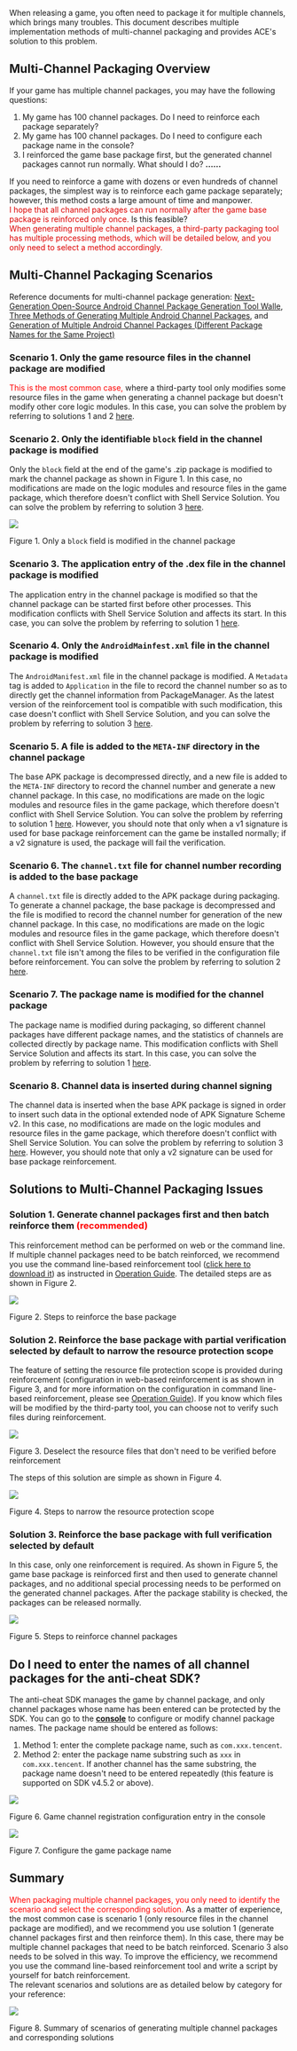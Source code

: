 When releasing a game, you often need to package it for multiple channels, which brings many troubles. This document describes multiple implementation methods of multi-channel packaging and provides ACE's solution to this problem.

## Multi-Channel Packaging Overview

If your game has multiple channel packages, you may have the following questions:

1. My game has 100 channel packages. Do I need to reinforce each package separately?
2. My game has 100 channel packages. Do I need to configure each package name in the console?
3. I reinforced the game base package first, but the generated channel packages cannot run normally. What should I do?
**……**

If you need to reinforce a game with dozens or even hundreds of channel packages, the simplest way is to reinforce each game package separately; however, this method costs a large amount of time and manpower.<br/>
<font color="#dd0000">I hope that all channel packages can run normally after the game base package is reinforced only once. </font>Is this feasible?<br/>
<font color="#dd0000">When generating multiple channel packages, a third-party packaging tool has multiple processing methods, which will be detailed below, and you only need to select a method accordingly.</font>

## Multi-Channel Packaging Scenarios

Reference documents for multi-channel package generation: [Next-Generation Open-Source Android Channel Package Generation Tool Walle](https://tech.meituan.com/2017/01/13/android-apk-v2-signature-scheme.html), [Three Methods of Generating Multiple Android Channel Packages](https://blog.csdn.net/mayn666/article/details/79878469), and [Generation of Multiple Android Channel Packages (Different Package Names for the Same Project)](https://www.jianshu.com/p/9bfc4b23b2c0)

### Scenario 1. Only the game resource files in the channel package are modified

<font color="red">This is the most common case, </font>where a third-party tool only modifies some resource files in the game when generating a channel package but doesn't modify other core logic modules. In this case, you can solve the problem by referring to solutions 1 and 2 [here](#Solutions-to-Multi-Channel-Packaging-Issues).

### Scenario 2. Only the identifiable `block` field in the channel package is modified

Only the `block` field at the end of the game's .zip package is modified to mark the channel package as shown in Figure 1. In this case, no modifications are made on the logic modules and resource files in the game package, which therefore doesn't conflict with Shell Service Solution. You can solve the problem by referring to solution 3 [here](#Solutions-to-Multi-Channel-Packaging-Issues).

![ ](/docs/ACE-doc/20_Android-shellservice/60/mutil_instruct_04.png)

<span class="legend">Figure 1. Only a `block` field is modified in the channel package</span>

### Scenario 3. The application entry of the .dex file in the channel package is modified

The application entry in the channel package is modified so that the channel package can be started first before other processes. This modification conflicts with Shell Service Solution and affects its start. In this case, you can solve the problem by referring to solution 1 [here](#Solutions-to-Multi-Channel-Packaging-Issues).

### Scenario 4. Only the `AndroidMainfest.xml` file in the channel package is modified

The `AndroidManifest.xml` file in the channel package is modified. A `Metadata` tag is added to `Application` in the file to record the channel number so as to directly get the channel information from PackageManager. As the latest version of the reinforcement tool is compatible with such modification, this case doesn't conflict with Shell Service Solution, and you can solve the problem by referring to solution 3 [here](#Solutions-to-Multi-Channel-Packaging-Issues).

### Scenario 5. A file is added to the `META-INF` directory in the channel package

The base APK package is decompressed directly, and a new file is added to the `META-INF` directory to record the channel number and generate a new channel package. In this case, no modifications are made on the logic modules and resource files in the game package, which therefore doesn't conflict with Shell Service Solution. You can solve the problem by referring to solution 1 [here](#Solutions-to-Multi-Channel-Packaging-Issues). However, you should note that only when a v1 signature is used for base package reinforcement can the game be installed normally; if a v2 signature is used, the package will fail the verification.

### Scenario 6. The `channel.txt` file for channel number recording is added to the base package

A `channel.txt` file is directly added to the APK package during packaging. To generate a channel package, the base package is decompressed and the file is modified to record the channel number for generation of the new channel package. In this case, no modifications are made on the logic modules and resource files in the game package, which therefore doesn't conflict with Shell Service Solution. However, you should ensure that the `channel.txt` file isn't among the files to be verified in the configuration file before reinforcement. You can solve the problem by referring to solution 2 [here](#Solutions-to-Multi-Channel-Packaging-Issues).

### Scenario 7. The package name is modified for the channel package

The package name is modified during packaging, so different channel packages have different package names, and the statistics of channels are collected directly by package name. This modification conflicts with Shell Service Solution and affects its start. In this case, you can solve the problem by referring to solution 1 [here](#Solutions-to-Multi-Channel-Packaging-Issues).

### Scenario 8. Channel data is inserted during channel signing

The channel data is inserted when the base APK package is signed in order to insert such data in the optional extended node of APK Signature Scheme v2. In this case, no modifications are made on the logic modules and resource files in the game package, which therefore doesn't conflict with Shell Service Solution. You can solve the problem by referring to solution 3 [here](#Solutions-to-Multi-Channel-Packaging-Issues). However, you should note that only a v2 signature can be used for base package reinforcement.

## Solutions to Multi-Channel Packaging Issues

### Solution 1. Generate channel packages first and then batch reinforce them <font color="red">(recommended)</font>

This reinforcement method can be performed on web or the command line. If multiple channel packages need to be batch reinforced, we recommend you use the command line-based reinforcement tool (<a href="#/tool-center">click here to download it</a>) as instructed in <a href="#/doc-center/665803a46e549f4ae4c401e7b36bb13c57639823">Operation Guide</a>. The detailed steps are as shown in Figure 2.

![ ](/docs/ACE-doc/20_Android-shellservice/60/mutil-instruct-02.png)

<span class="legend">Figure 2. Steps to reinforce the base package</span>

### Solution 2. Reinforce the base package with partial verification selected by default to narrow the resource protection scope

The feature of setting the resource file protection scope is provided during reinforcement (configuration in web-based reinforcement is as shown in Figure 3, and for more information on the configuration in command line-based reinforcement, please see <a href="#/doc-center/665803a46e549f4ae4c401e7b36bb13c57639823">Operation Guide</a>). If you know which files will be modified by the third-party tool, you can choose not to verify such files during reinforcement.

![ ](/docs/ACE-doc/20_Android-shellservice/60/mutil-instruct-03.png)

<span class="legend">Figure 3. Deselect the resource files that don't need to be verified before reinforcement</span>

The steps of this solution are simple as shown in Figure 4.

![ ](/docs/ACE-doc/20_Android-shellservice/60/mutil-instruct-04.png)

<span class="legend">Figure 4. Steps to narrow the resource protection scope</span>

### Solution 3. Reinforce the base package with full verification selected by default

In this case, only one reinforcement is required. As shown in Figure 5, the game base package is reinforced first and then used to generate channel packages, and no additional special processing needs to be performed on the generated channel packages. After the package stability is checked, the packages can be released normally.

![ ](/docs/ACE-doc/20_Android-shellservice/60/mutil-instruct-05.png)

<span class="legend">Figure 5. Steps to reinforce channel packages</span>

## Do I need to enter the names of all channel packages for the anti-cheat SDK?

The anti-cheat SDK manages the game by channel package, and only channel packages whose name has been entered can be protected by the SDK. You can go to the <a href="#/console/service/overview">**console**</a> to configure or modify channel package names. The package name should be entered as follows:

1. Method 1: enter the complete package name, such as `com.xxx.tencent`.
2. Method 2: enter the package name substring such as `xxx` in `com.xxx.tencent`. If another channel has the same substring, the package name doesn't need to be entered repeatedly (this feature is supported on SDK v4.5.2 or above).

![ ](/docs/ACE-doc/20_Android-shellservice/60/6.png )

<span class="legend">Figure 6. Game channel registration configuration entry in the console</span>

![ ](/docs/ACE-doc/20_Android-shellservice/60/7.png )

<span class="legend">Figure 7. Configure the game package name</span>

## Summary

<font color="red">When packaging multiple channel packages, you only need to identify the scenario and select the corresponding solution. </font>As a matter of experience, the most common case is scenario 1 (only resource files in the channel package are modified), and we recommend you use solution 1 (generate channel packages first and then reinforce them). In this case, there may be multiple channel packages that need to be batch reinforced. Scenario 3 also needs to be solved in this way. To improve the efficiency, we recommend you use the command line-based reinforcement tool and write a script by yourself for batch reinforcement.</br>
The relevant scenarios and solutions are as detailed below by category for your reference:

![ ](/docs/ACE-doc/20_Android-shellservice/60/mutil-instruct-08.png)

<span class="legend">Figure 8. Summary of scenarios of generating multiple channel packages and corresponding solutions</span>